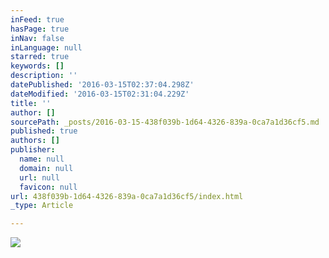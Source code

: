 ```yaml
---
inFeed: true
hasPage: true
inNav: false
inLanguage: null
starred: true
keywords: []
description: ''
datePublished: '2016-03-15T02:37:04.298Z'
dateModified: '2016-03-15T02:31:04.229Z'
title: ''
author: []
sourcePath: _posts/2016-03-15-438f039b-1d64-4326-839a-0ca7a1d36cf5.md
published: true
authors: []
publisher:
  name: null
  domain: null
  url: null
  favicon: null
url: 438f039b-1d64-4326-839a-0ca7a1d36cf5/index.html
_type: Article

---
```

![](https://the-grid-user-content.s3-us-west-2.amazonaws.com/6e261c9b-3944-479b-ba9f-aaa005cd94b9.jpg)